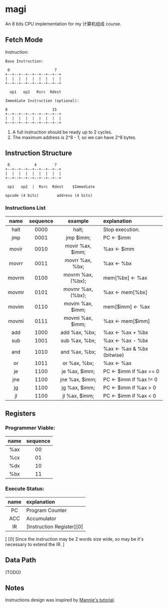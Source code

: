 magi
====

An 8 bits CPU implementation for my 计算机组成 course.


## Fetch Mode

Instruction:

```
Base Instruction:

 0                    7
+--+--+--+--+--+--+--+--+
|  |  |  |  |  |  |  |  |
+--+--+--+--+--+--+--+--+

  op1   op2   Rsrc  Rdest

Immediate Instruction (optional):

8                    15
+--+--+--+--+--+--+--+--+
|  |  |  |  |  |  |  |  |
+--+--+--+--+--+--+--+--+
```

1. A full instruction should be ready up to 2 cycles.
2. The maximum address is 2^8 - 1, so we can have 2^8 bytes.


## Instruction Structure

```
 0           4        7
+--+--+--+--+--+--+--+--+
|  |  |  |  |  |  |  |  |
+--+--+--+--+--+--+--+--+
 
 op1   op2  |  Rsrc  Rdest    $Immediate

opcode (4 bits)        address (4 bits)
```

### Instructions List

| name | sequence | example | explanation |
|:----:|:--------:|:-------:|:------------|
| halt | 0000 | halt; | Stop execution. |
| jmp | 0001 | jmp $imm; | PC <- $imm |
| movir | 0010 | movir %ax, $imm; | %ax <- $imm |
| movrr | 0011 | movrr %ax, %bx; | %ax <- %bx |
| movrm | 0100 | movrm %ax, (%bx); | mem[%bx] <- %ax |
| movmr | 0101 | movmr %ax, (%bx); | %ax <- mem[%bx] |
| movim | 0110 | movim %ax, $imm; | mem[$imm] <- %ax |
| movmi | 0111 | movmi %ax, $imm; | %ax <- mem[$imm] |
| add | 1000 | add %ax, %bx; | %ax <- %ax + %bx |
| sub | 1001 | sub %ax, %bx; | %ax <- %ax - %bx |
| and | 1010 | and %ax, %bx; | %ax <- %ax & %bx (bitwise) |
| or | 1011 | or %ax, %bx; | %ax <- %ax | %bx (bitwise) |
| je | 1100 | je %ax, $imm; | PC <- $imm if %ax == 0 |
| jne | 1100 | jne %ax, $imm; | PC <- $imm if %ax != 0 |
| jg | 1100 | jg %ax, $imm; | PC <- $imm if %ax > 0 |
| jl | 1100 | jl %ax, $imm; | PC <- $imm if %ax < 0 |


## Registers

### Programmer Viable:

| name | sequence |
|:----:|:--------:|
| %ax |  00      |
| %cx |  01      |
| %dx |  10      |
| %bx |  11      |


### Execute Status:

| name | explanation |
|:----:|:------------|
| PC   | Program Counter|
| ACC  | Accumulator |
| IR   | [Instruction Register][0] |


[ [0] Since the instruction may be 2 words size wide, so may be it's necessary to extend the IR. ]


## Data Path

(TODO)



## Notes

Instructions design was inspired by [Mannie's tutorial](http://minnie.tuhs.org/CompArch/Tutes/).
